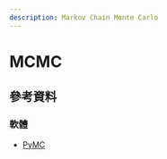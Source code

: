 ```yaml
---
description: Markov Chain Monte Carlo
---
```


# MCMC

## 參考資料

### 軟體

* [PyMC](https://www.pymc.io/welcome.html)
